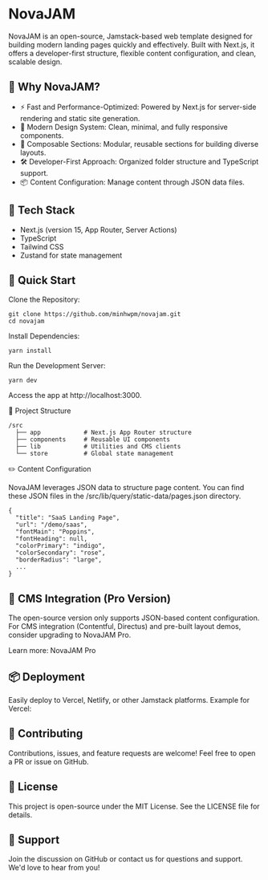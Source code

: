 # NovaJAM

NovaJAM is an open-source, Jamstack-based web template designed for building modern landing pages quickly and effectively. Built with Next.js, it offers a developer-first structure, flexible content configuration, and clean, scalable design.

## 🚀 Why NovaJAM?

- ⚡ Fast and Performance-Optimized: Powered by Next.js for server-side rendering and static site generation.
- 🎨 Modern Design System: Clean, minimal, and fully responsive components.
- 🧱 Composable Sections: Modular, reusable sections for building diverse layouts.
- 🛠️ Developer-First Approach: Organized folder structure and TypeScript support.
- 📦 Content Configuration: Manage content through JSON data files.

## 🧰 Tech Stack

- Next.js (version 15, App Router, Server Actions)
- TypeScript
- Tailwind CSS
- Zustand for state management

## 🚨 Quick Start

Clone the Repository:

```
git clone https://github.com/minhwpm/novajam.git
cd novajam
```

Install Dependencies:

```
yarn install
```

Run the Development Server:

```
yarn dev
```

Access the app at http://localhost:3000.

📁 Project Structure

```
/src
  ├── app            # Next.js App Router structure
  ├── components     # Reusable UI components
  ├── lib            # Utilities and CMS clients
  └── store          # Global state management
```

✏️ Content Configuration

NovaJAM leverages JSON data to structure page content. You can find these JSON files in the /src/lib/query/static-data/pages.json directory.

```
{
  "title": "SaaS Landing Page",
  "url": "/demo/saas",
  "fontMain": "Poppins",
  "fontHeading": null,
  "colorPrimary": "indigo",
  "colorSecondary": "rose",
  "borderRadius": "large",
  ...
}
```

## 🔌 CMS Integration (Pro Version)

The open-source version only supports JSON-based content configuration. For CMS integration (Contentful, Directus) and pre-built layout demos, consider upgrading to NovaJAM Pro.

Learn more: NovaJAM Pro

## 📦 Deployment

Easily deploy to Vercel, Netlify, or other Jamstack platforms. Example for Vercel:

## 🤝 Contributing

Contributions, issues, and feature requests are welcome! Feel free to open a PR or issue on GitHub.

## 📄 License

This project is open-source under the MIT License. See the LICENSE file for details.

## 💬 Support

Join the discussion on GitHub or contact us for questions and support. We'd love to hear from you!
